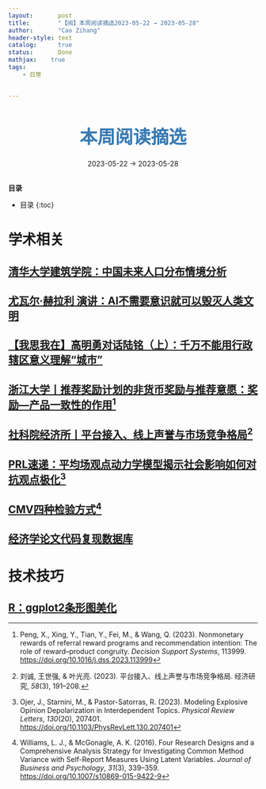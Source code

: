```yaml
---
layout:       post
title:        "【阅】本周阅读摘选2023-05-22 → 2023-05-28"
author:       "Cao Zihang"
header-style: text
catalog:      true
status:		  Done
mathjax: 	true
tags:
    - 日常


---
```


<center style="margin-bottom: 20px; margin-top: 50px"><font color="#3879B1" style="line-height: 1.4;font-weight: 700;font-size: 36px;box-sizing: border-box; ">本周阅读摘选</font></center>

<center style=" margin-bottom: 30px;">2023-05-22 → 2023-05-28</center>

<font style="font-weight: bold;">目录</font>

* 目录
{:toc}

# 学术相关

## [清华大学建筑学院：中国未来人口分布情境分析](https://www.efchina.org/Reports-zh/report-lccp-20210207-3-zh)



## [尤瓦尔·赫拉利 演讲：AI不需要意识就可以毁灭人类文明](https://mp.weixin.qq.com/s/XhRHxXO6w66cHw0BrdemWg?s_channel=4&s_trans=6678880793_)



## [【我思我在】高明勇对话陆铭（上）：千万不能用行政辖区意义理解“城市”](https://mp.weixin.qq.com/s/bVNgl43Mgs2mjedD-a9kvA)



## [浙江大学丨推荐奖励计划的非货币奖励与推荐意愿：奖励—产品一致性的作用](https://www.sciencedirect.com/science/article/abs/pii/S016792362300074X?dgcid=author)[^1]



## [社科院经济所丨平台接入、线上声誉与市场竞争格局](https://kns.cnki.net/kcms2/article/abstract?v=3uoqIhG8C44YLTlOAiTRKu87-SJxoEJu6LL9TJzd50l4qqhMgY5XoN0tc9maQzt2r0eaYHI66nENNAZtENMbcVJZK6qmpRfi&uniplatform=NZKPT)[^2]



## [PRL速递：平均场观点动力学模型揭示社会影响如何对抗观点极化](https://mp.weixin.qq.com/s/TvV1DtoH1vcyg2assAd9jg)[^3]



## [CMV四种检验方式](https://mp.weixin.qq.com/s/t8S5PF5FEr-Bj3pD1fKyPg)[^4]



## [经济学论文代码复现数据库](https://ejd.econ.mathematik.uni-ulm.de/)



# 技术技巧

## [R：ggplot2条形图美化](https://mp.weixin.qq.com/s/j-walg97n1Z9SOfUQoJ1NA)



[^1]: Peng, X., Xing, Y., Tian, Y., Fei, M., & Wang, Q. (2023). Nonmonetary rewards of referral reward programs and recommendation intention: The role of reward–product congruity. *Decision Support Systems*, 113999. https://doi.org/10.1016/j.dss.2023.113999
[^2]: 刘诚, 王世强, & 叶光亮. (2023). 平台接入、线上声誉与市场竞争格局. 经济研究, *58*(3), 191–208.
[^3]: Ojer, J., Starnini, M., & Pastor-Satorras, R. (2023). Modeling Explosive Opinion Depolarization in Interdependent Topics. *Physical Review Letters*, *130*(20), 207401. https://doi.org/10.1103/PhysRevLett.130.207401
[^4]: Williams, L. J., & McGonagle, A. K. (2016). Four Research Designs and a Comprehensive Analysis Strategy for Investigating Common Method Variance with Self-Report Measures Using Latent Variables. *Journal of Business and Psychology*, *31*(3), 339–359. https://doi.org/10.1007/s10869-015-9422-9
